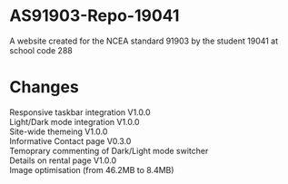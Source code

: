 # AS91903-Repo-19041
A website created for the NCEA standard 91903 by the student 19041 at school code 288

# Changes
Responsive taskbar integration V1.0.0<br>
Light/Dark mode integration V1.0.0<br>
Site-wide themeing V1.0.0<br>
Informative Contact page V0.3.0<br>
Temoprary commenting of Dark/Light mode switcher<br>
Details on rental page V1.0.0<br>
Image optimisation (from 46.2MB to 8.4MB)